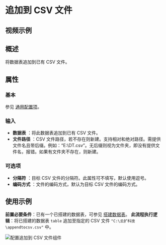 # 追加到 CSV 文件

## 视频示例

## 概述

将数据表追加到已有 CSV 文件。

## 属性

### 基本

参见 [通用配置项](../Appendix/CommonConfigurationItems.md)。

### 输入

- **数据表** ：将此数据表追加到已有 CSV 文件。
- **文件路径** ：CSV 文件路径，若不存在则新建。支持相对和绝对路径。需提供文件名且带后缀。例如：“E:\DT.csv”。无后缀则视为文件夹，即没有提供文件名，报错。如果有文件夹不存在，则新建。

### 可选项

- **分隔符** ：目标 CSV 文件的分隔符。此属性可不填写，默认使用逗号。
- **编码方式** ：文件的编码方式，默认为目标 CSV 文件的编码方式。

## 使用示例

**前置必要条件**：已有一个已搭建的数据表，可参见 [搭建数据表](../DataTable/BuildDataTable.md)。
**此流程执行逻辑**：将已搭建的数据表 `table` 追加至指定的 CSV 文件 `"C:\云扩科技\appendtocsv.csv"` 中。

![配置追加到 CSV 文件组件](https://docimages.blob.core.chinacloudapi.cn/images/Activities/AppendToCSV2020122902.png)
